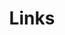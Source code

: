 ---
title: Links
published: true
links:
  - name: 涛叔
    url: 'https://taoshu.in'
menu:
  footer: true
---